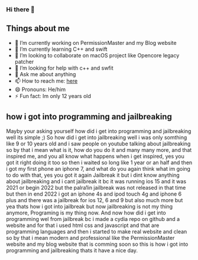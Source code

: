 ### Hi there 👋

## Things about me
- 🔭 I’m currently working on PermissionMaster and my Blog website
- 🌱 I’m currently learning C++ and swift
- 👯 I’m looking to collaborate on macOS project like Opencore legacy patcher
- 🤔 I’m looking for help with c++ and swfit
- 💬 Ask me about anything
- 📫 How to reach me: [here](mailto:kilianbalaguer@icloud.com)
- 😄 Pronouns: He/him
- ⚡ Fun fact: Im only 12 years old

## how i got into programming and jailbreaking

Mayby your asking yourself how did i get into programming and jailbreaking well its simple ;)
So how did i get into jailbreaking well i was only somthing like 9 or 10 years old and i saw people on youtube talking about jailbreaking so by that i mean what is it, how do you do it and many many more, and that inspired me, and you all know what happens when i get inspired, yes you got it right doing it too so then i waited so long like 1 year or an half and then i got my first phone an iphone 7, and what do you again think what im going to do with that, yes you got it again Jailbreak it but i dint know anything about jailbreaking and i cant jailbreak it bc it was running ios 15 and it was 2021 or begin 2022 but the palra1in jailbreak was not released in that time but then in end 2022 i got an iphone 4s and ipod touch 4g and iphone 6 plus and there was a jailbreak for ios 12, 6 and 9 but also much more but yea thats how i got into jailbreak but now jailbreaking is not my thing anymore, Programing is my thing now.
And now how did i get into programming wel from jailbreak bc i made a cydia repo on github and a website and for that i used html css and javascript and that are programming languages and then i started to make real website and clean so by that i mean modern and professional like the PermissionMaster website and my blog website that is comming soon so this is how i got into programming and jailbreaking thats it have a nice day.
